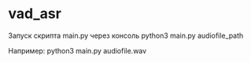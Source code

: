 # vad_asr

Запуск скрипта main.py через консоль
python3 main.py audiofile_path

Например:
python3 main.py audiofile.wav
